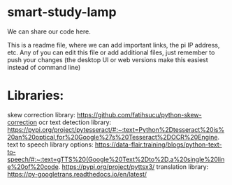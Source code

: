 # smart-study-lamp
We can share our code here.

This is a readme file, where we can add important links, the pi IP address, etc.
Any of you can edit this file or add additional files, just remember to push your changes (the desktop UI or web versions make this easiest instead of command line)

# Libraries:
skew correction library: https://github.com/fatihsucu/python-skew-correction
ocr text detection library: https://pypi.org/project/pytesseract/#:~:text=Python%2Dtesseract%20is%20an%20optical,for%20Google%27s%20Tesseract%2DOCR%20Engine.
text to speech library options: https://data-flair.training/blogs/python-text-to-speech/#:~:text=gTTS%20(Google%20Text%2Dto%2D,a%20single%20line%20of%20code.
                                https://pypi.org/project/pyttsx3/
translation library: https://py-googletrans.readthedocs.io/en/latest/

